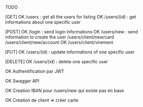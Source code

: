 TODO

[GET]
OK /users : get all the users for listing
OK /users/(id) : get informations about one specific user

[POST]
OK /login : send login informations
OK /users/new : send information to create the user
/users/client/new/card
/users/client/new/account
OK /users/client/virement

[PUT]
OK /users/(id) : update informations of one specific user

[DELETE]
OK /users/(id) : delete one specific user

OK Authentification par JWT

OK Swagger API

OK Creation IBAN pour /users/new qui existe pas en base

OK Création de client => créer carte
